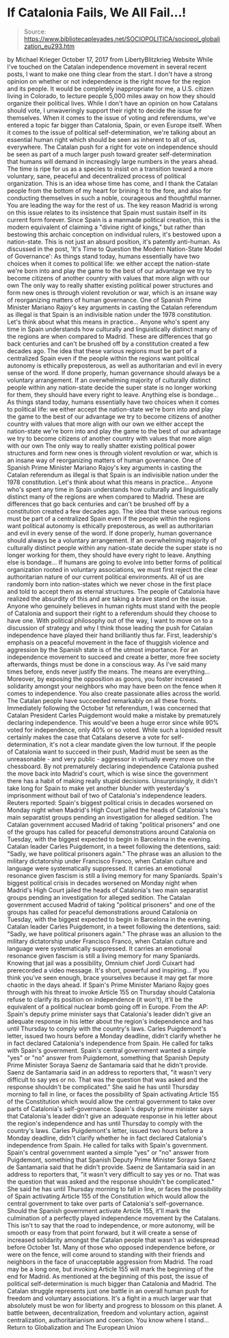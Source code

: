 # If Catalonia Fails, We All Fail...!

> Source: https://www.bibliotecapleyades.net/SOCIOPOLITICA/sociopol_globalization_eu293.htm

by Michael Krieger October 17, 2017 from LibertyBlitzkrieg Website
While I've touched on the Catalan independence movement in several recent posts, I want to make one thing clear from the start.
I don't have a strong opinion on whether or not independence is the right move for the region and its people. It would be completely inappropriate for me, a U.S. citizen living in Colorado, to lecture people 5,000 miles away on how they should organize their political lives. While I don't have an opinion on how Catalans should vote, I unwaveringly support their right to decide the issue for themselves.
When it comes to the issue of voting and referendums, we've entered a topic far bigger than Catalonia, Spain, or even Europe itself. When it comes to the issue of political self-determination, we're talking about an essential human right which should be seen as inherent to all of us, everywhere. The Catalan push for a right for vote on independence should be seen as part of a much larger push toward greater self-determination that humans will demand in increasingly large numbers in the years ahead.
The time is ripe for us as a species to insist on a transition toward a more voluntary, sane, peaceful and decentralized process of political organization.
This is an idea whose time has come, and I thank the Catalan people from the bottom of my heart for brining it to the fore, and also for conducting themselves in such a noble, courageous and thoughtful manner.
You are leading the way for the rest of us. The key reason Madrid is wrong on this issue relates to its insistence that Spain must sustain itself in its current form forever.
Since Spain is a manmade political creation, this is the modern equivalent of claiming a "divine right of kings," but rather than bestowing this archaic conception on individual rulers, it's bestowed upon a nation-state.
This is not just an absurd position, it's patently anti-human.
As discussed in the post, 'It's Time to Question the Modern Nation-State Model of Governance':
As things stand today, humans essentially have two choices when it comes to political life: we either accept the nation-state we're born into and play the game to the best of our advantage we try to become citizens of another country with values that more align with our own The only way to really shatter existing political power structures and form new ones is through violent revolution or war, which is an insane way of reorganizing matters of human governance. One of Spanish Prime Minister Mariano Rajoy's key arguments in casting the Catalan referendum as illegal is that Spain is an indivisible nation under the 1978 constitution. Let's think about what this means in practice... Anyone who's spent any time in Spain understands how culturally and linguistically distinct many of the regions are when compared to Madrid. These are differences that go back centuries and can't be brushed off by a constitution created a few decades ago. The idea that these various regions must be part of a centralized Spain even if the people within the regions want political autonomy is ethically preposterous, as well as authoritarian and evil in every sense of the word. If done properly, human governance should always be a voluntary arrangement. If an overwhelming majority of culturally distinct people within any nation-state decide the super state is no longer working for them, they should have every right to leave. Anything else is bondage...
As things stand today, humans essentially have two choices when it comes to political life:
we either accept the nation-state we're born into and play the game to the best of our advantage we try to become citizens of another country with values that more align with our own
we either accept the nation-state we're born into and play the game to the best of our advantage
we try to become citizens of another country with values that more align with our own
The only way to really shatter existing political power structures and form new ones is through violent revolution or war, which is an insane way of reorganizing matters of human governance.
One of Spanish Prime Minister Mariano Rajoy's key arguments in casting the Catalan referendum as illegal is that Spain is an indivisible nation under the 1978 constitution.
Let's think about what this means in practice... Anyone who's spent any time in Spain understands how culturally and linguistically distinct many of the regions are when compared to Madrid.
These are differences that go back centuries and can't be brushed off by a constitution created a few decades ago.
The idea that these various regions must be part of a centralized Spain even if the people within the regions want political autonomy is ethically preposterous, as well as authoritarian and evil in every sense of the word.
If done properly, human governance should always be a voluntary arrangement. If an overwhelming majority of culturally distinct people within any nation-state decide the super state is no longer working for them, they should have every right to leave.
Anything else is bondage...
If humans are going to evolve into better forms of political organization rooted in voluntary associations, we must first reject the clear authoritarian nature of our current political environments.
All of us are randomly born into nation-states which we never chose in the first place and told to accept them as eternal structures.
The people of Catalonia have realized the absurdity of this and are taking a brave stand on the issue. Anyone who genuinely believes in human rights must stand with the people of Catalonia and support their right to a referendum should they choose to have one. With political philosophy out of the way, I want to move on to a discussion of strategy and why I think those leading the push for Catalan independence have played their hand brilliantly thus far. First, leadership's emphasis on a peaceful movement in the face of thuggish violence and aggression by the Spanish state is of the utmost importance. For an independence movement to succeed and create a better, more free society afterwards, things must be done in a conscious way.
As I've said many times before, ends never justify the means. The means are everything...
Moreover, by exposing the opposition as goons, you foster increased solidarity amongst your neighbors who may have been on the fence when it comes to independence. You also create passionate allies across the world.
The Catalan people have succeeded remarkably on all these fronts. Immediately following the October 1st referendum, I was concerned that Catalan President Carles Puigdemont would make a mistake by prematurely declaring independence.
This would've been a huge error since while 90% voted for independence, only 40% or so voted.
While such a lopsided result certainly makes the case that Catalans deserve a vote for self-determination, it's not a clear mandate given the low turnout. If the people of Catalonia want to succeed in their push, Madrid must be seen as the unreasonable - and very public - aggressor in virtually every move on the chessboard.
By not prematurely declaring independence Catalonia pushed the move back into Madrid's court, which is wise since the government there has a habit of making really stupid decisions. Unsurprisingly, it didn't take long for Spain to make yet another blunder with yesterday's imprisonment without bail of two of Catalonia's independence leaders.
Reuters reported:
Spain's biggest political crisis in decades worsened on Monday night when Madrid's High Court jailed the heads of Catalonia's two main separatist groups pending an investigation for alleged sedition. The Catalan government accused Madrid of taking "political prisoners" and one of the groups has called for peaceful demonstrations around Catalonia on Tuesday, with the biggest expected to begin in Barcelona in the evening. Catalan leader Carles Puigdemont, in a tweet following the detentions, said: "Sadly, we have political prisoners again." The phrase was an allusion to the military dictatorship under Francisco Franco, when Catalan culture and language were systematically suppressed. It carries an emotional resonance given fascism is still a living memory for many Spaniards.
Spain's biggest political crisis in decades worsened on Monday night when Madrid's High Court jailed the heads of Catalonia's two main separatist groups pending an investigation for alleged sedition. The Catalan government accused Madrid of taking "political prisoners" and one of the groups has called for peaceful demonstrations around Catalonia on Tuesday, with the biggest expected to begin in Barcelona in the evening. Catalan leader Carles Puigdemont, in a tweet following the detentions, said:
"Sadly, we have political prisoners again."
The phrase was an allusion to the military dictatorship under Francisco Franco, when Catalan culture and language were systematically suppressed.
It carries an emotional resonance given fascism is still a living memory for many Spaniards.
Knowing that jail was a possibility, Omnium chief Jordi Cuixart had prerecorded a video message.
It's short, powerful and inspiring...
If you think you've seen enough, brace yourselves because it may get far more chaotic in the days ahead.
If Spain's Prime Minister Mariano Rajoy goes through with his threat to invoke Article 155 on Thursday should Catalonia refuse to clarify its position on independence (it won't), it'll be the equivalent of a political nuclear bomb going off in Europe. From the AP:
Spain's deputy prime minister says that Catalonia's leader didn't give an adequate response in his letter about the region's independence and has until Thursday to comply with the country's laws. Carles Puigdemont's letter, issued two hours before a Monday deadline, didn't clarify whether he in fact declared Catalonia's independence from Spain. He called for talks with Spain's government. Spain's central government wanted a simple "yes" or "no" answer from Puigdemont, something that Spanish Deputy Prime Minister Soraya Saenz de Santamaria said that he didn't provide. Saenz de Santamaria said in an address to reporters that, "it wasn't very difficult to say yes or no. That was the question that was asked and the response shouldn't be complicated." She said he has until Thursday morning to fall in line, or faces the possibility of Spain activating Article 155 of the Constitution which would allow the central government to take over parts of Catalonia's self-governance.
Spain's deputy prime minister says that Catalonia's leader didn't give an adequate response in his letter about the region's independence and has until Thursday to comply with the country's laws. Carles Puigdemont's letter, issued two hours before a Monday deadline, didn't clarify whether he in fact declared Catalonia's independence from Spain. He called for talks with Spain's government. Spain's central government wanted a simple "yes" or "no" answer from Puigdemont, something that Spanish Deputy Prime Minister Soraya Saenz de Santamaria said that he didn't provide. Saenz de Santamaria said in an address to reporters that,
"it wasn't very difficult to say yes or no. That was the question that was asked and the response shouldn't be complicated."
She said he has until Thursday morning to fall in line, or faces the possibility of Spain activating Article 155 of the Constitution which would allow the central government to take over parts of Catalonia's self-governance.
Should the Spanish government activate Article 155, it'll mark the culmination of a perfectly played independence movement by the Catalans.
This isn't to say that the road to independence, or more autonomy, will be smooth or easy from that point forward, but it will create a sense of increased solidarity amongst the Catalan people that wasn't as widespread before October 1st.
Many of those who opposed independence before, or were on the fence, will come around to standing with their friends and neighbors in the face of unacceptable aggression from Madrid.
The road may be a long one, but invoking Article 155 will mark the beginning of the end for Madrid.
As mentioned at the beginning of this post, the issue of political self-determination is much bigger than Catalonia and Madrid.
The Catalan struggle represents just one battle in an overall human push for freedom and voluntary associations. It's a fight in a much larger war that absolutely must be won for liberty and progress to blossom on this planet.
A battle between,
decentralization, freedom and voluntary action, against centralization, authoritarianism and coercion.
You know where I stand...
Return to Globalization and The European Union
